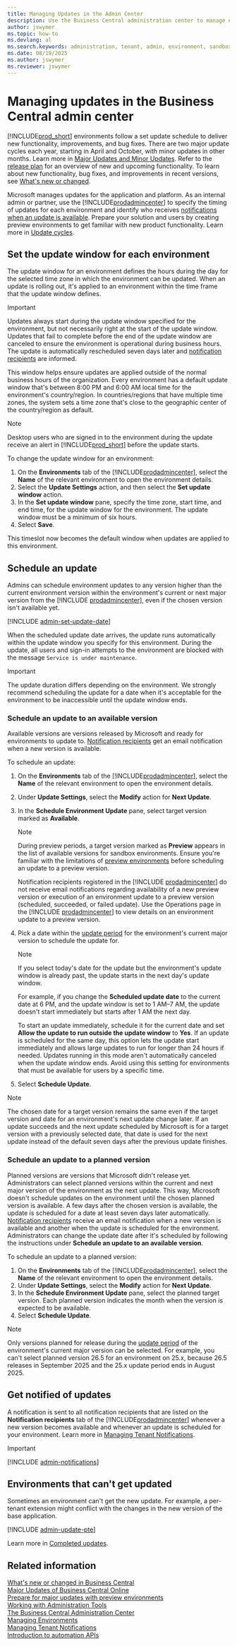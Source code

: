 ```yaml
---
title: Managing Updates in the Admin Center
description: Use the Business Central administration center to manage environment updates, including setting update windows and update dates.  
author: jswymer
ms.topic: how-to
ms.devlang: al
ms.search.keywords: administration, tenant, admin, environment, sandbox, update
ms.date: 08/19/2025
ms.author: jswymer
ms.reviewer: jswymer
---
```


# Managing updates in the Business Central admin center

[!INCLUDE[prod_short](../developer/includes/prod_short.md)] environments follow a set update schedule to deliver new functionality, improvements, and bug fixes. There are two major update cycles each year, starting in April and October, with minor updates in other months. Learn more in [Major Updates and Minor Updates](update-rollout-timeline.md). Refer to the [release plan](/dynamics365/release-plans/) for an overview of new and upcoming functionality. To learn about new functionality, bug fixes, and improvements in recent versions, see [What's new or changed](../whatsnew/overview.md).

Microsoft manages updates for the application and platform. As an internal admin or partner, use the [!INCLUDE[prodadmincenter](../developer/includes/prodadmincenter.md)] to specify the timing of updates for each environment and identify who receives [notifications when an update is available](#notify). Prepare your solution and users by creating preview environments to get familiar with new product functionality. Learn more in [Update cycles](update-rollout-timeline.md).  

## Set the update window for each environment

The update window for an environment defines the hours during the day for the selected time zone in which the environment can be updated. When an update is rolling out, it's applied to an environment within the time frame that the update window defines.

> [!IMPORTANT]
> Updates always start during the update window specified for the environment, but not necessarily right at the start of the update window. Updates that fail to complete before the end of the update window are canceled to ensure the environment is operational during business hours. The update is automatically rescheduled seven days later and [notification recipients](#notify) are informed.

This window helps ensure updates are applied outside of the normal business hours of the organization. Every environment has a default update window that's between 8:00 PM and 6:00 AM local time for the environment's country/region. In countries/regions that have multiple time zones, the system sets a time zone that's close to the geographic center of the country/region as default.

> [!NOTE]
> Desktop users who are signed in to the environment during the update receive an alert in [!INCLUDE[prod_short](../developer/includes/prod_short.md)] before the update starts.

To change the update window for an environment:

1. On the **Environments** tab of the [!INCLUDE[prodadmincenter](../developer/includes/prodadmincenter.md)], select the **Name** of the relevant environment to open the environment details.
2. Select the **Update Settings** action, and then select the **Set update window** action.
3. In the **Set update window** pane, specify the time zone, start time, and end time, for the update window for the environment. The update window must be a minimum of six hours.
4. Select **Save**.

This timeslot now becomes the default window when updates are applied to this environment.

## <a name="schedule"></a>Schedule an update

Admins can schedule environment updates to any version higher than the current environment version within the environment's current or next major version from the [!INCLUDE [prodadmincenter](../developer/includes/prodadmincenter.md)], even if the chosen version isn't available yet.  

[!INCLUDE [admin-set-update-date](../includes/admin-set-update-date.md)]

When the scheduled update date arrives, the update runs automatically within the update window you specify for this environment. During the update, all users and sign-in attempts to the environment are blocked with the message `Service is under maintenance`.

> [!IMPORTANT]
> The update duration differs depending on the environment. We strongly recommend scheduling the update for a date when it's acceptable for the environment to be inaccessible until the update window ends.  

### Schedule an update to an available version

Available versions are versions released by Microsoft and ready for environments to update to. [Notification recipients](tenant-admin-center-notifications.md) get an email notification when a new version is available.  

To schedule an update:

1. On the **Environments** tab of the [!INCLUDE[prodadmincenter](../developer/includes/prodadmincenter.md)], select the **Name** of the relevant environment to open the environment details.
1. Under **Update Settings**, select the **Modify** action for **Next Update**.
1. In the **Schedule Environment Update** pane, select target version marked as **Available**.

   > [!NOTE]
   > During preview periods, a target version marked as **Preview** appears in the list of available versions for sandbox environments. Ensure you're familiar with the limitations of [preview environments](preview-environments.md) before scheduling an update to a preview version.
   >
   > Notification recipients registered in the [!INCLUDE [prodadmincenter](../developer/includes/prodadmincenter.md)] do not receive email notifications regarding availability of a new preview version or execution of an environment update to a preview version (scheduled, succeeded, or failed update). Use the Operations page in the [!INCLUDE [prodadmincenter](../developer/includes/prodadmincenter.md)] to view details on an environment update to a preview version.

1. Pick a date within the [update period](update-rollout-timeline.md#update-period) for the environment's current major version to schedule the update for.

   > [!NOTE]
   > If you select today's date for the update but the environment's update window is already past, the update starts in the next day's update window.
   >
   > For example, if you change the **Scheduled update date** to the current date at 6 PM, and the update window is set to 1 AM–7 AM, the update doesn't start immediately but starts after 1 AM the next day.
   >
   > To start an update immediately, schedule it for the current date and set **Allow the update to run outside the update window** to **Yes**. If an update is scheduled for the same day, this option lets the update start immediately and allows large updates to run for longer than 24 hours if needed. Updates running in this mode aren't automatically canceled when the update window ends. Avoid using this setting for environments that must be available for users by a specific time.  

1. Select **Schedule Update**.

> [!NOTE]
> <!--The chosen date for a target version is preserved for that version even if the target version and date for an environment's next update are changed later. If when an updates succeeds, the next update scheduled by Microsoft is for a target version for which a date was selected previously, this date will be when the next update runs rather than the default seven days after completion of the previous update.--> The chosen date for a target version remains the same even if the target version and date for an environment's next update change later. If an update succeeds and the next update scheduled by Microsoft is for a target version with a previously selected date, that date is used for the next update instead of the default seven days after the previous update finishes.  

### Schedule an update to a planned version

Planned versions are versions that Microsoft didn't release yet. Administrators can select planned versions within the current and next major version of the environment as the next update. This way, Microsoft doesn't schedule updates on the environment until the chosen planned version is available. A few days after the chosen version is available, the update is scheduled for a date at least seven days later automatically. [Notification recipients](tenant-admin-center-notifications.md) receive an email notification when a new version is available and another when the update is scheduled for the environment. Administrators can change the update date after it's scheduled by following the instructions under **Schedule an update to an available version**.

To schedule an update to a planned version:

1. On the **Environments** tab of the [!INCLUDE[prodadmincenter](../developer/includes/prodadmincenter.md)], select the **Name** of the relevant environment to open the environment details.
1. Under **Update Settings**, select the **Modify** action for **Next Update**.
1. In the **Schedule Environment Update** pane, select the planned target version. Each planned version indicates the month when the version is expected to be available.
1. Select **Schedule Update**.

> [!NOTE]  
> Only versions planned for release during the [update period](update-rollout-timeline.md#update-period) of the environment's current major version can be selected. For example, you can't select planned version 26.5 for an environment on 25.x, because 26.5 releases in September 2025 and the 25.x update period ends in August 2025.

## <a name="notify"></a>Get notified of updates

A notification is sent to all notification recipients that are listed on the **Notification recipients** tab of the [!INCLUDE[prodadmincenter](../developer/includes/prodadmincenter.md)] whenever a new version becomes available and whenever an update is scheduled for your environment. Learn more in [Managing Tenant Notifications](tenant-admin-center-notifications.md).

> [!IMPORTANT]
> [!INCLUDE [admin-notifications](../includes/admin-notifications.md)]

## Environments that can't get updated

Sometimes an environment can't get the new update. For example, a per-tenant extension might conflict with the changes in the new version of the base application.  

[!INCLUDE [admin-update-pte](../includes/admin-update-pte.md)]

Learn more in [Completed updates](update-rollout-timeline.md#completed-updates).  

## Related information

[What's new or changed in Business Central](../whatsnew/overview.md)  
[Major Updates of Business Central Online](update-rollout-timeline.md)  
[Prepare for major updates with preview environments](preview-environments.md)  
[Working with Administration Tools](administration.md)  
[The Business Central Administration Center](tenant-admin-center.md)  
[Managing Environments](tenant-admin-center-environments.md)  
[Managing Tenant Notifications](tenant-admin-center-notifications.md)  
[Introduction to automation APIs](itpro-introduction-to-automation-apis.md)
